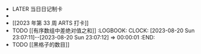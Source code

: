 - LATER  当日日记制卡
-
- [[2023 年第 33 周 ARTS 打卡]]
- TODO [[有序数组中差绝对值之和]]
  :LOGBOOK:
  CLOCK: [2023-08-20 Sun 23:07:11]--[2023-08-20 Sun 23:07:12] =>  00:00:01
  :END:
- TODO [[黑格子的数目]]